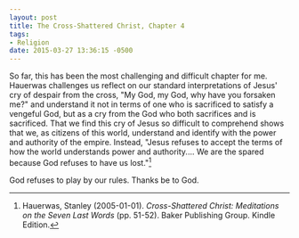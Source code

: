 ```yaml
---
layout: post
title: The Cross-Shattered Christ, Chapter 4
tags:
- Religion
date: 2015-03-27 13:36:15 -0500
---
```


So far, this has been the most challenging and difficult chapter for me. Hauerwas challenges us reflect on our standard interpretations of Jesus' cry of despair from the cross, "My God, my God, why have you forsaken me?" and understand it not in terms of one who is sacrificed to satisfy a vengeful God, but as a cry from the God who both sacrifices and is sacrificed. That we find this cry of Jesus so difficult to comprehend shows that we, as citizens of this world, understand and identify with the power and authority of the empire. Instead, "Jesus refuses to accept the terms of how the world understands power and authority.... We are the spared because God refuses to have us lost."[^1]

God refuses to play by our rules. Thanks be to God.

[^1]: Hauerwas, Stanley (2005-01-01). *Cross-Shattered Christ: Meditations on the Seven Last Words* (pp. 51-52). Baker Publishing Group. Kindle Edition. 


